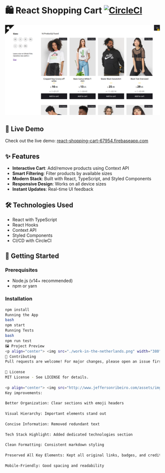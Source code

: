 # 🛍️ React Shopping Cart [![CircleCI](https://circleci.com/gh/jeffersonRibeiro/react-shopping-cart.svg?style=svg)](https://circleci.com/gh/jeffersonRibeiro/react-shopping-cart)

<p align="center">
  <img src="./readme-banner.png" alt="React Shopping Cart Demo">
</p>

## 🚀 Live Demo
Check out the live demo: [react-shopping-cart-67954.firebaseapp.com](https://react-shopping-cart-67954.firebaseapp.com/)

## ✨ Features
- **Interactive Cart**: Add/remove products using Context API
- **Smart Filtering**: Filter products by available sizes
- **Modern Stack**: Built with React, TypeScript, and Styled Components
- **Responsive Design**: Works on all device sizes
- **Instant Updates**: Real-time UI feedback

## 🛠️ Technologies Used
- React with TypeScript
- React Hooks
- Context API
- Styled Components
- CI/CD with CircleCI

## 🏁 Getting Started

### Prerequisites
- Node.js (v14+ recommended)
- npm or yarn

### Installation
```bash
npm install
Running the App
bash
npm start
Running Tests
bash
npm run test
🖼️ Project Preview
<p align="center"> <img src="./work-in-the-netherlands.png" width="380" alt="Project in action"> </p>
🤝 Contributing
Pull requests are welcome! For major changes, please open an issue first.

📜 License
MIT License - See LICENSE for details.

<p align="center"> <img src="http://www.jeffersonribeiro.com/assets/img/apple-icon-180x180.png" width="35" alt="Jefferson Ribeiro"> <br> <sub>Created by <a href="http://www.jeffersonribeiro.com/">Jefferson Ribeiro</a></sub> </p><p align="center"> <sub>✈️ <a href="https://www.linkedin.com/in/jeremy-akeze-9542b396/">Follow Jeremy Akeze</a></sub> </p> ```
Key improvements:

Better Organization: Clear sections with emoji headers

Visual Hierarchy: Important elements stand out

Concise Information: Removed redundant text

Tech Stack Highlight: Added dedicated technologies section

Clean Formatting: Consistent markdown styling

Preserved All Key Elements: Kept all original links, badges, and credits

Mobile-Friendly: Good spacing and readability